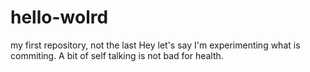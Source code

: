 # hello-wolrd
my first repository, not the last
 Hey let's say I'm experimenting what is commiting. A bit of self talking is not bad for health.

